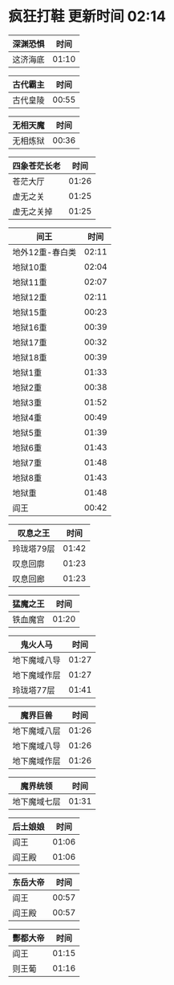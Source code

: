 # 疯狂打鞋 更新时间 02:14

| 深渊恐惧   | 时间    |
|--------|-------|
| 这济海底 | 01:10 |

| 古代霸主   | 时间    |
|--------|-------|
| 古代皇陵 | 00:55 |

| 无相天魔   | 时间    |
|--------|-------|
| 无相炼狱 | 00:36 |

| 四象苍茫长老   | 时间    |
|--------|-------|
| 苍茫大厅 | 01:26 |
| 虚无之关 | 01:25 |
| 虚无之关掉 | 01:25 |

| 间王   | 时间    |
|--------|-------|
| 地外12重-春白类 | 02:11 |
| 地狱10重 | 02:04 |
| 地狱11重 | 02:07 |
| 地狱12重 | 02:11 |
| 地狱15重 | 00:23 |
| 地狱16重 | 00:39 |
| 地狱17重 | 00:32 |
| 地狱18重 | 00:39 |
| 地狱1重 | 01:33 |
| 地狱2重 | 00:38 |
| 地狱3重 | 01:52 |
| 地狱4重 | 00:49 |
| 地狱5重 | 01:39 |
| 地狱6重 | 01:43 |
| 地狱7重 | 01:48 |
| 地狱8重 | 01:43 |
| 地狱重 | 01:48 |
| 阎王 | 00:42 |

| 叹息之王   | 时间    |
|--------|-------|
| 玲珑塔79层 | 01:42 |
| 叹息回廓 | 01:23 |
| 叹息回廊 | 01:23 |

| 猛魔之王   | 时间    |
|--------|-------|
| 铁血魔宫 | 01:20 |

| 鬼火人马   | 时间    |
|--------|-------|
| 地下魔域八导 | 01:27 |
| 地下魔域作层 | 01:27 |
| 玲珑塔77层 | 01:41 |

| 魔界巨兽   | 时间    |
|--------|-------|
| 地下魔域八层 | 01:26 |
| 地下魔域八导 | 01:26 |
| 地下魔域作层 | 01:26 |

| 魔界统领   | 时间    |
|--------|-------|
| 地下魔域七层 | 01:31 |

| 后土娘娘   | 时间    |
|--------|-------|
| 阎王 | 01:06 |
| 阎王殿 | 01:06 |

| 东岳大帝   | 时间    |
|--------|-------|
| 阎王 | 00:57 |
| 阎王殿 | 00:57 |

| 酆都大帝   | 时间    |
|--------|-------|
| 阎王 | 01:15 |
| 则王葡 | 01:16 |